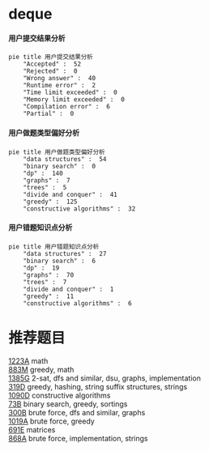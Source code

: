 # deque

<!-- tabs:start -->



#### **用户提交结果分析**

```mermaid
pie title 用户提交结果分析
    "Accepted" :  52
    "Rejected" :  0
    "Wrong answer" :  40
    "Runtime error" :  2
    "Time limit exceeded" :  0
    "Memory limit exceeded" :  0
    "Compilation error" :  6
    "Partial" :  0
```

#### **用户做题类型偏好分析**

```mermaid
pie title 用户做题类型偏好分析
    "data structures" :  54
    "binary search" :  0
    "dp" :  140
    "graphs" :  7
    "trees" :  5
    "divide and conquer" :  41
    "greedy" :  125
    "constructive algorithms" :  32
```
#### **用户错题知识点分析**

```mermaid
pie title 用户错题知识点分析
    "data structures" :  27
    "binary search" :  6
    "dp" :  19
    "graphs" :  70
    "trees" :  7
    "divide and conquer" :  1
    "greedy" :  11
    "constructive algorithms" :  6
```



<!-- tabs:end -->
# 推荐题目
[1223A](https://codeforces.com/contest/1223/problem/A)		math		  
[883M](https://codeforces.com/contest/883/problem/M)		greedy,
                        math		  
[1385G](https://codeforces.com/contest/1385/problem/G)		2-sat,
                        dfs and similar,
                        dsu,
                        graphs,
                        implementation		  
[319D](https://codeforces.com/contest/319/problem/D)		greedy,
                        hashing,
                        string suffix structures,
                        strings		  
[1090D](https://codeforces.com/contest/1090/problem/D)		constructive algorithms		  
[73B](https://codeforces.com/contest/73/problem/B)		binary search,
                        greedy,
                        sortings		  
[300B](https://codeforces.com/contest/300/problem/B)		brute force,
                        dfs and similar,
                        graphs		  
[1019A](https://codeforces.com/contest/1019/problem/A)		brute force,
                        greedy		  
[691E](https://codeforces.com/contest/691/problem/E)		matrices		  
[868A](https://codeforces.com/contest/868/problem/A)		brute force,
                        implementation,
                        strings		  
